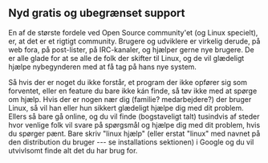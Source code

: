 



<h2>Nyd gratis og ubegrænset support</h2>

En af de største fordele ved Open Source community'et (og Linux specielt), er, at det er et rigtigt community. Brugere og udviklere er virkelig derude, på web fora, på post-lister, på IRC-kanaler, og hjælper gerne nye brugere. De er alle glade for at se alle de folk der skifter til Linux, og de vil glædeligt hjælpe nybegynderen med at få tag på hans nye system. 

Så hvis der er noget du ikke forstår, et program der ikke opfører sig som forventet, eller en feature du bare ikke kán finde, så tøv ikke med at spørge om hjælp. Hvis der er nogen nær dig (familie? medarbejdere?) der bruger Linux, så vil han eller hun sikkert glædeligt hjælpe dig med dit problem. Ellers så bare gå online, og du vil finde (bogstaveligt talt) tusindvis af steder hvor venlige folk vil svare på spørgsmål og hjælpe dig med dit problem, hvis du spørger pænt. Bare skriv "linux hjælp" (eller erstat "linux" med navnet på den distribution du bruger --- se installations sektionen) i Google og du vil utvivlsomt finde alt det du har brug for.




